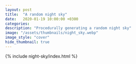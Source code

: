 ```yaml
---
layout: post
title:  "A random night sky"
date:   2020-01-19 10:00:00 +0300
categories:
description: "Procedurally generating a random night sky"
image: "/assets/thumbnails/night_sky.webp"
image_style: "cover"
hide_thumbnail: true
---
```

{% include night-sky/index.html %}
